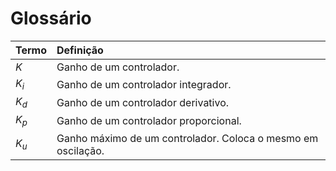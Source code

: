 # Glossário

| Termo | Definição |
| :---- | :-------- |
| $K$ | Ganho de um controlador. |
| $K_i$ | Ganho de um controlador integrador. |
| $K_d$ | Ganho  de um controlador derivativo. |
| $K_p$ | Ganho  de um controlador proporcional. |
| $K_u$ | Ganho máximo de um controlador. Coloca o mesmo em oscilação. |
